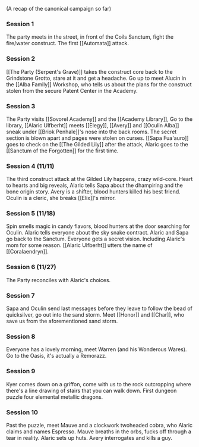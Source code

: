 (A recap of the canonical campaign so far)

### Session 1
The party meets in the street, in front of the Coils Sanctum, fight the fire/water construct. The first [[Automata]] attack.

### Session 2
[[The Party (Serpent's Grave)]] takes the construct core back to the Grindstone Grotto, stare at it and get a headache. Go up to meet Alucin in the [[Alba Family]] Workshop, who tells us about the plans for the construct stolen from the secure Patent Center in the Academy.

### Session 3
The Party visits [[Sovorel Academy]] and the [[Academy Library]], Go to the library, [[Alaric Ulfberht]] meets [[Elegy]], [[Avery]] and [[Oculin Alba]] sneak under [[Briok Penhale]]'s nose into the back rooms. The secret section is blown apart and pages were stolen on curses. [[Sapa Fua'auro]] goes to check on the [[The Gilded Lily]] after the attack, Alaric goes to the [[Sanctum of the Forgotten]] for the first time.

### Session 4 (11/11)
The third construct attack at the Gilded Lily happens, crazy wild-core. Heart to hearts and big reveals, Alaric tells Sapa about the dhampiring and the bone origin story. Avery is a shifter, blood hunters killed his best friend. Oculin is a cleric, she breaks [[Elix]]'s mirror.
### Session 5 (11/18)
Spin smells magic in candy flavors, blood hunters at the door searching for Oculin. Alaric tells everyone about the sky snake contract. Alaric and Sapa go back to the Sanctum. Everyone gets a secret vision. Including Alaric's mom for some reason. [[Alaric Ulfberht]] utters the name of [[Coralaendryn]].

### Session 6 (11/27)
The Party reconciles with Alaric's choices.

### Session 7
Sapa and Oculin send last messages before they leave to follow the bead of quicksilver, go out into the sand storm. Meet [[Honor]] and [[Char]], who save us from the aforementioned sand storm.
### Session 8
Everyone has a lovely morning, meet Warren (and his Wonderous Wares). Go to the Oasis, it's actually a Remorazz.
### Session 9
Kyer comes down on a griffon, come with us to the rock outcropping where there's a line drawing of stairs that you can walk down. First dungeon puzzle four elemental metallic dragons.
### Session 10
Past the puzzle, meet Mauve and a clockwork twoheaded cobra, who Alaric claims and names Espresso. Mauve breaths in the orbs, fucks off through a tear in reality. Alaric sets up huts. Avery interrogates and kills a guy.

